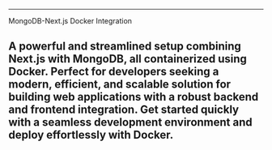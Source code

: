 -------------------------------------------------------------------------------------------------------------------------------------------
MongoDB-Next.js Docker Integration

A powerful and streamlined setup combining Next.js with MongoDB, all containerized using Docker. Perfect for developers seeking a modern, efficient, and scalable solution for building web applications with a robust backend and frontend integration. Get started quickly with a seamless development environment and deploy effortlessly with Docker.
-------------------------------------------------------------------------------------------------------------------------------------------
